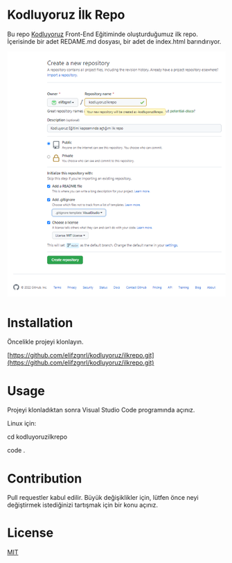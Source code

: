 # Kodluyoruz İlk Repo 
Bu repo [Kodluyoruz](https://www.kodluyoruz.org/) Front-End Eğitiminde oluşturduğumuz ilk repo. İçerisinde bir adet REDAME.md dosyası, bir adet de index.html barındırıyor.

![](ilkrepo.PNG)
# Installation
Öncelikle projeyi klonlayın. 

[https://github.com/elifzgnrl/kodluyoruz/ilkrepo.git](https://github.com/elifzgnrl/kodluyoruz/ilkrepo.git)
  
# Usage
Projeyi klonladıktan sonra Visual Studio Code programında açınız.

Linux için:

cd kodluyoruzilkrepo

code .

# Contribution
Pull requestler kabul edilir. Büyük değişiklikler için, lütfen önce neyi değiştirmek istediğinizi tartışmak için bir konu açınız.

# License
[MIT](https://choosealicense.com/licenses/mit/)
